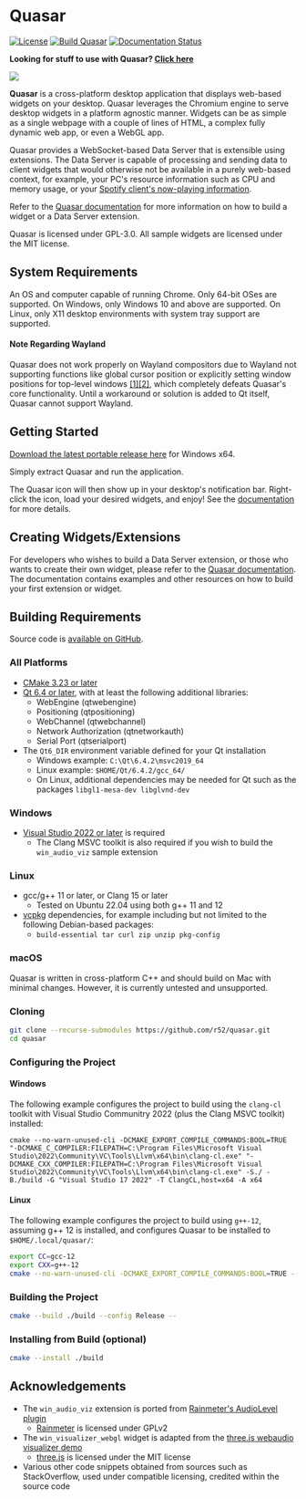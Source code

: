# Quasar

[![License](https://img.shields.io/github/license/r52/quasar.svg)](https://github.com/r52/quasar/blob/master/LICENSE.txt)
[![Build Quasar](https://github.com/r52/quasar/actions/workflows/build.yml/badge.svg)](https://github.com/r52/quasar/actions/workflows/build.yml)
[![Documentation Status](https://readthedocs.org/projects/quasardoc/badge/?version=latest)](https://quasardoc.readthedocs.io/en/latest/?badge=latest)

**Looking for stuff to use with Quasar? [Click here](https://github.com/r52/things-for-quasar)**

![](https://i.imgur.com/NX2SNUD.png)

**Quasar** is a cross-platform desktop application that displays web-based widgets on your desktop. Quasar leverages the Chromium engine to serve desktop widgets in a platform agnostic manner. Widgets can be as simple as a single webpage with a couple of lines of HTML, a complex fully dynamic web app, or even a WebGL app.

Quasar provides a WebSocket-based Data Server that is extensible using extensions. The Data Server is capable of processing and sending data to client widgets that would otherwise not be available in a purely web-based context, for example, your PC's resource information such as CPU and memory usage, or your [Spotify client's now-playing information](https://github.com/r52/quasar-spotify-api).

Refer to the [Quasar documentation](https://quasardoc.readthedocs.io) for more information on how to build a widget or a Data Server extension.

Quasar is licensed under GPL-3.0. All sample widgets are licensed under the MIT license.

## System Requirements

An OS and computer capable of running Chrome. Only 64-bit OSes are supported. On Windows, only Windows 10 and above are supported. On Linux, only X11 desktop environments with system tray support are supported.

#### Note Regarding Wayland

Quasar does not work properly on Wayland compositors due to Wayland not supporting functions like global cursor position or explicitly setting window positions for top-level windows [[1]](https://bugreports.qt.io/browse/QTBUG-110119)[[2]](https://bugreports.qt.io/browse/QTBUG-86780), which completely defeats Quasar's core functionality. Until a workaround or solution is added to Qt itself, Quasar cannot support Wayland.

## Getting Started

[Download the latest portable release here](https://github.com/r52/quasar/releases) for Windows x64.

Simply extract Quasar and run the application.

The Quasar icon will then show up in your desktop's notification bar. Right-click the icon, load your desired widgets, and enjoy! See the [documentation](https://quasardoc.readthedocs.io) for more details.

## Creating Widgets/Extensions

For developers who wishes to build a Data Server extension, or those who wants to create their own widget, please refer to the [Quasar documentation](https://quasardoc.readthedocs.io). The documentation contains examples and other resources on how to build your first extension or widget.

## Building Requirements

Source code is [available on GitHub](https://github.com/r52/quasar).

### All Platforms

- [CMake 3.23 or later](https://cmake.org/)
- [Qt 6.4 or later](http://www.qt.io/), with at least the following additional libraries:
  - WebEngine (qtwebengine)
  - Positioning (qtpositioning)
  - WebChannel (qtwebchannel)
  - Network Authorization (qtnetworkauth)
  - Serial Port (qtserialport)
- The `Qt6_DIR` environment variable defined for your Qt installation
  - Windows example: `C:\Qt\6.4.2\msvc2019_64`
  - Linux example: `$HOME/Qt/6.4.2/gcc_64/`
  - On Linux, additional dependencies may be needed for Qt such as the packages `libgl1-mesa-dev libglvnd-dev`

### Windows

- [Visual Studio 2022 or later](https://www.visualstudio.com/) is required
  - The Clang MSVC toolkit is also required if you wish to build the `win_audio_viz` sample extension

### Linux

- gcc/g++ 11 or later, or Clang 15 or later
  - Tested on Ubuntu 22.04 using both g++ 11 and 12
- [vcpkg](https://github.com/microsoft/vcpkg) dependencies, for example including but not limited to the following Debian-based packages:
  - `build-essential tar curl zip unzip pkg-config`

### macOS

Quasar is written in cross-platform C++ and should build on Mac with minimal changes. However, it is currently untested and unsupported.

### Cloning

```bash
git clone --recurse-submodules https://github.com/r52/quasar.git
cd quasar
```

### Configuring the Project

#### Windows

The following example configures the project to build using the `clang-cl` toolkit with Visual Studio Communitry 2022 (plus the Clang MSVC toolkit) installed:

```pwsh
cmake --no-warn-unused-cli -DCMAKE_EXPORT_COMPILE_COMMANDS:BOOL=TRUE "-DCMAKE_C_COMPILER:FILEPATH=C:\Program Files\Microsoft Visual Studio\2022\Community\VC\Tools\Llvm\x64\bin\clang-cl.exe" "-DCMAKE_CXX_COMPILER:FILEPATH=C:\Program Files\Microsoft Visual Studio\2022\Community\VC\Tools\Llvm\x64\bin\clang-cl.exe" -S./ -B./build -G "Visual Studio 17 2022" -T ClangCL,host=x64 -A x64
```

#### Linux

The following example configures the project to build using `g++-12`, assuming g++ 12 is installed, and configures Quasar to be installed to `$HOME/.local/quasar/`:

```bash
export CC=gcc-12
export CXX=g++-12
cmake --no-warn-unused-cli -DCMAKE_EXPORT_COMPILE_COMMANDS:BOOL=TRUE --install-prefix $HOME/.local/ -S./ -B./build -G "Unix Makefiles"
```

### Building the Project

```bash
cmake --build ./build --config Release --
```

### Installing from Build (optional)

```bash
cmake --install ./build
```

## Acknowledgements

- The `win_audio_viz` extension is ported from [Rainmeter's AudioLevel plugin](https://github.com/rainmeter/rainmeter/blob/master/Plugins/PluginAudioLevel/)
  - [Rainmeter](https://github.com/rainmeter/rainmeter) is licensed under GPLv2
- The `win_visualizer_webgl` widget is adapted from the [three.js webaudio visualizer demo](https://threejs.org/examples/webaudio_visualizer.html)
  - [three.js](https://github.com/mrdoob/three.js) is licensed under the MIT license
- Various other code snippets obtained from sources such as StackOverflow, used under compatible licensing, credited within the source code
